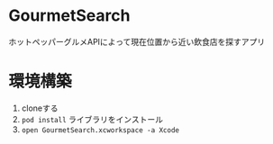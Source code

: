 # GourmetSearch

ホットペッパーグルメAPIによって現在位置から近い飲食店を探すアプリ

# 環境構築

1. cloneする
2. `pod install` ライブラリをインストール
3. `open GourmetSearch.xcworkspace -a Xcode`
